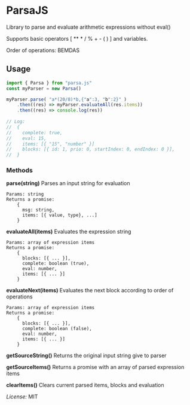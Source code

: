 ﻿# ParsaJS
Library to parse and evaluate arithmetic expressions without eval()

Supports basic operators [ ** * / % + - ( ) ] and variables.

Order of operations: BEMDAS

## Usage
```javascript
import { Parsa } from "parsa.js"
const myParser = new Parsa()

myParser.parse( "a*(20/8)*b,{"a":3, "b":2}" )
	.then((res) => myParser.evaluateAll(res.items))
	.then((res) => console.log(res))
	
// Log:
//	{
//	  complete: true,
//	  eval: 15, 
//	  items: [{ "15", "number" }]
//	  blocks: [{ id: 1, prio: 0, startIndex: 0, endIndex: 0 }],
//	}
```
### Methods
**parse(string)**
Parses an input string for evaluation

	Params: string
	Returns a promise: 
		{ 
		  msg: string, 
		  items: [{ value, type}, ...] 
		}
	
**evaluateAll(items)**
Evaluates the expression string

	Params: array of expression items
	Returns a promise: 
		{ 
		  blocks: [{ ... }], 
		  complete: boolean (true), 
		  eval: number, 
		  items: [{ ... }] 
		}
**evaluateNext(items)**
Evaluates the next block according to order of operations

	Params: array of expression items
	Returns a promise: 
		{ 
		  blocks: [{ ... }], 
		  complete: boolean (false), 
		  eval: number, 
		  items: [{ ... }] 
		}
**getSourceString()**
Returns the original input string give to parser

**getSourceItems()**
Returns a promise with an array of parsed expression items

**clearItems()**
Clears current parsed items, blocks and evaluation

*License:* MIT
 

				
